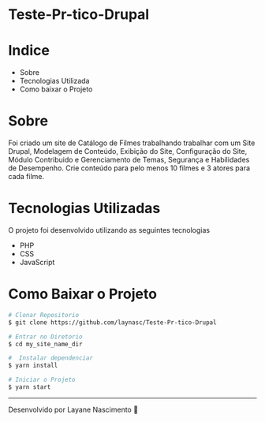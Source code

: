 # Teste-Pr-tico-Drupal

# Indice 

- Sobre
-  Tecnologias Utilizada
-  Como baixar o Projeto

# Sobre

Foi criado  um site de Catálogo de Filmes trabalhando trabalhar com um Site Drupal, Modelagem de Conteúdo, Exibição do Site, Configuração do Site, Módulo Contribuido e Gerenciamento de Temas, Segurança e Habilidades de Desempenho. Crie conteúdo para pelo menos 10 filmes e 3 atores para cada filme.

# Tecnologias Utilizadas

O projeto foi desenvolvido utilizando as seguintes tecnologias 

- PHP
- CSS
- JavaScript

# Como Baixar o Projeto

```bash
# Clonar Repositorio
$ git clone https://github.com/laynasc/Teste-Pr-tico-Drupal

# Entrar no Diretorio
$ cd my_site_name_dir

#  Instalar dependenciar
$ yarn install

# Iniciar o Projeto
$ yarn start
```
---
Desenvolvido por Layane Nascimento 🖤
